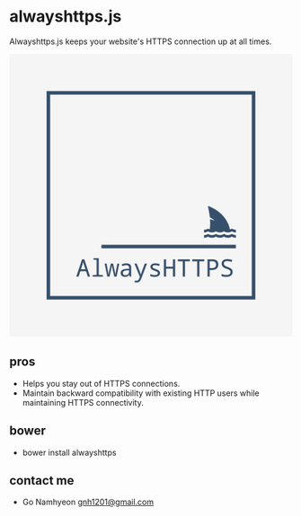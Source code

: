 # alwayshttps.js
Alwayshttps.js keeps your website's HTTPS connection up at all times.

![AlwaysHTTPS logo](https://raw.githubusercontent.com/catswords/alwayshttps/master/logo/logo.png)

## pros
- Helps you stay out of HTTPS connections.
- Maintain backward compatibility with existing HTTP users while maintaining HTTPS connectivity.

## bower
- bower install alwayshttps

## contact me
- Go Namhyeon <gnh1201@gmail.com>
